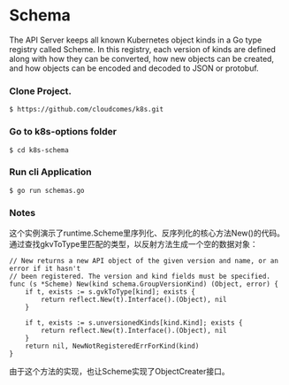 # Schema

The API Server keeps all known Kubernetes object kinds in a Go type registry called Scheme. In this registry, each version of kinds are defined along with how they can be converted, how new objects can be created, and how objects can be encoded and decoded to JSON or protobuf.

###  Clone Project.
```
$ https://github.com/cloudcomes/k8s.git
```

### Go to k8s-options folder 
```
$ cd k8s-schema
```

### Run cli Application

```
$ go run schemas.go
```

### Notes
这个实例演示了runtime.Scheme里序列化、反序列化的核心方法New()的代码。        
通过查找gkvToType里匹配的类型，以反射方法生成一个空的数据对象：

```
// New returns a new API object of the given version and name, or an error if it hasn't
// been registered. The version and kind fields must be specified.
func (s *Scheme) New(kind schema.GroupVersionKind) (Object, error) {
    if t, exists := s.gvkToType[kind]; exists {
        return reflect.New(t).Interface().(Object), nil
    }

    if t, exists := s.unversionedKinds[kind.Kind]; exists {
        return reflect.New(t).Interface().(Object), nil
    }
    return nil, NewNotRegisteredErrForKind(kind)
}
```


由于这个方法的实现，也让Scheme实现了ObjectCreater接口。
